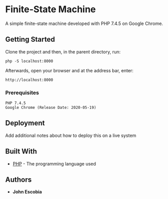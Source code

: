 # Finite-State Machine

A simple finite-state machine developed with PHP 7.4.5 on Google Chrome.

## Getting Started

Clone the project and then, in the parent directory, run:

```
php -S localhost:8000
```

Afterwards, open your browser and at the address bar, enter:

```
http://localhost:8000
```

### Prerequisites

```
PHP 7.4.5
Google Chrome (Release Date: 2020-05-19)
```

## Deployment

Add additional notes about how to deploy this on a live system

## Built With

* [PHP](https://www.php.net/docs.php) - The programming language used

## Authors

* **John Escobia**
